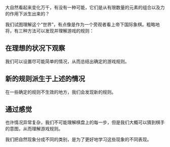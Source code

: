 大自然看起来变化万千，有没有一种可能，它们是从有限数量的元素的组合以及力的作用下派生出来的？

我们试图理解这个“世界”，有点像是作为一个旁观者看上帝下国际象棋。粗略地将，有三种方法可以发现并理解游戏的规则：

## 在理想的状况下观察
我们可以设置尽可能简单的情况，从而总结出确定的游戏规则。

## 新的规则派生于上述的情况
在一些确定的规则不生效的地方，我们会发现新的规则。

## 通过感觉
也许情况异常复杂，我们不可能理解棋盘上的每一步，但是我们大概可以猜到棋手的意图，从而理解游戏规则。

我们把自然现象分成不同的类别，是为了更好地学习这些现象的不同表现。
